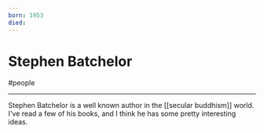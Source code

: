 ```yaml
---
born: 1953
died: 
---
```

# Stephen Batchelor
#people 

---

Stephen Batchelor is a well known author in the [[secular buddhism]] world. I've read a few of his books, and I think he has some pretty interesting ideas. 
